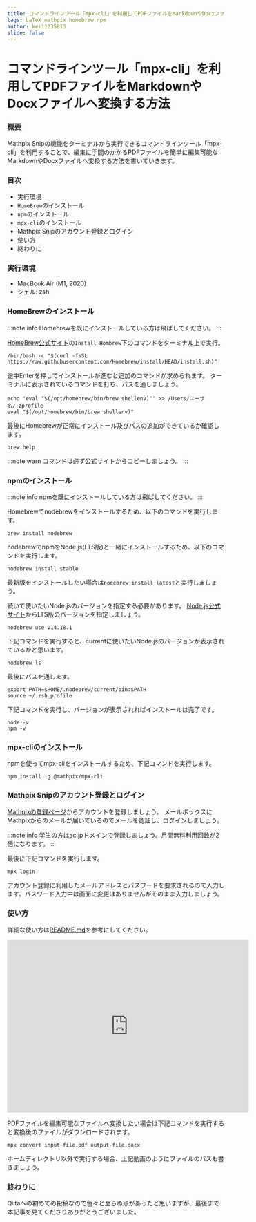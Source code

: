 ```yaml
---
title: コマンドラインツール「mpx-cli」を利用してPDFファイルをMarkdownやDocxファイルへ変換する方法
tags: LaTeX mathpix homebrew npm
author: kei11235813
slide: false
---
```

# コマンドラインツール「mpx-cli」を利用してPDFファイルをMarkdownやDocxファイルへ変換する方法

### 概要
Mathpix Snipの機能をターミナルから実行できるコマンドラインツール「mpx-cli」を利用することで、編集に手間のかかるPDFファイルを簡単に編集可能なMarkdownやDocxファイルへ変換する方法を書いていきます。

### 目次
- 実行環境
- `HomeBrew`のインストール
- `npm`のインストール
- `mpx-cli`のインストール
- Mathpix Snipのアカウント登録とログイン
- 使い方
- 終わりに

### 実行環境
- MacBook Air (M1, 2020)
- シェル: zsh

### HomeBrewのインストール
:::note info
Homebrewを既にインストールしている方は飛ばしてください。
:::

[HomeBrew公式サイト](https://brew.sh/)の`Install Hombrew`下のコマンドをターミナル上で実行。

```
/bin/bash -c "$(curl -fsSL https://raw.githubusercontent.com/Homebrew/install/HEAD/install.sh)"
```

途中Enterを押してインストールが進むと追加のコマンドが求められます。
ターミナルに表示されているコマンドを打ち、パスを通しましょう。

```
echo 'eval "$(/opt/homebrew/bin/brew shellenv)"' >> /Users/ユーザ名/.zprofile
eval "$(/opt/homebrew/bin/brew shellenv)"
```

最後にHomebrewが正常にインストール及びパスの追加ができているか確認します。

```
brew help
```


:::note warn
コマンドは必ず公式サイトからコピーしましょう。
:::


### npmのインストール

:::note info
npmを既にインストールしている方は飛ばしてください。
:::

Homebrewでnodebrewをインストールするため、以下のコマンドを実行します。

```
brew install nodebrew
```


nodebrewでnpmをNode.js(LTS版)と一緒にインストールするため、以下のコマンドを実行します。

```
nodebrew install stable
```

最新版をインストールしたい場合は`nodebrew install latest`と実行しましょう。

続いて使いたいNode.jsのバージョンを指定する必要があります。
[Node.js公式サイト](https://nodejs.org/en/)からLTS版のバージョンを指定しましょう。

```
nodebrew use v14.18.1
```

下記コマンドを実行すると、currentに使いたいNode.jsのバージョンが表示されているかと思います。

```
nodebrew ls
```

最後にパスを通します。

```
export PATH=$HOME/.nodebrew/current/bin:$PATH
source ~/.zsh_profile
```

下記コマンドを実行し、バージョンが表示されればインストールは完了です。

```
node -v
npm -v
```


### mpx-cliのインストール
npmを使ってmpx-cliをインストールするため、下記コマンドを実行します。

```
npm install -g @mathpix/mpx-cli
```

### Mathpix Snipのアカウント登録とログイン
[Mathpixの登録ページ](https://accounts.mathpix.com/signup)からアカウントを登録しましょう。
メールボックスにMathpixからのメールが届いているのでメールを認証し、ログインしましょう。

:::note info
学生の方はac.jpドメインで登録しましょう。月間無料利用回数が2倍になります。
:::

最後に下記コマンドを実行します。

```
mpx login
```

アカウント登録に利用したメールアドレスとパスワードを要求されるので入力します。パスワード入力中は画面に変更はありませんがそのまま入力しましょう。


### 使い方

詳細な使い方は[README.md](https://github.com/Mathpix/mpx-cli/blob/master/README.md)を参考にしてください。

<iframe width="560" height="400" src="https://www.youtube.com/embed/OTaPlA2-XPo" title="YouTube video player" frameborder="0" allow="accelerometer; autoplay; clipboard-write; encrypted-media; gyroscope; picture-in-picture" allowfullscreen></iframe>

PDFファイルを編集可能なファイルへ変換したい場合は下記コマンドを実行すると変換後のファイルがダウンロードされます。

```
mpx convert input-file.pdf output-file.docx
```

ホームディレクトリ以外で実行する場合、上記動画のようにファイルのパスも書きましょう。


### 終わりに

Qiitaへの初めての投稿なので色々と至らぬ点があったと思いますが、最後まで本記事を見てくださりありがとうございました。

